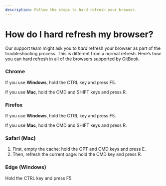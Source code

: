 ```yaml
---
description: Follow the steps to hard refresh your browser.
---
```


# How do I hard refresh my browser?

Our support team might ask you to _hard_ refresh your browser as part of the troubleshooting process. This is different from a normal refresh. Here’s how you can hard refresh in all of the browsers supported by GitBook.

### Chrome

If you use **Windows**, hold the CTRL key and press F5.

If you use **Mac**, hold the CMD and SHIFT keys and press R.

### Firefox

If you use **Windows**, hold the CTRL key and press F5.

If you use **Mac**, hold the CMD and SHIFT keys and press R.

### Safari (Mac)

1. First, empty the cache: hold the OPT and CMD keys and press E.
2. Then, refresh the current page: hold the CMD key and press R.

### Edge (Windows)

Hold the CTRL key and press F5.
